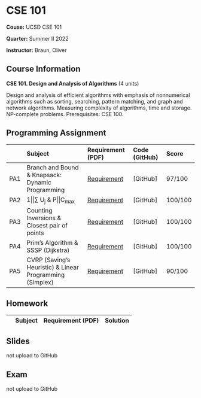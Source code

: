 # CSE 101

**Couse:** UCSD CSE 101

**Quarter:** Summer II 2022

**Instructor:** Braun, Oliver

## Course Information

**CSE 101. Design and Analysis of Algorithms** (4 units)

Design and analysis of efficient algorithms with emphasis of nonnumerical algorithms such as sorting, searching, pattern matching, and graph and network algorithms. Measuring complexity of algorithms, time and storage. NP-complete problems. Prerequisites: CSE 100.

## Programming Assignment
|       |Subject    |Requirement (PDF)    |Code (GitHub)   |Score  |
|:------|:----------|:------|:------|:-------|
|PA1 |Branch and Bound & Knapsack: Dynamic Programming |[Requirement](./PA1/PA1%20CSE101.pdf) |[GitHub] |97/100    |
|PA2 |1\|\|$\sum$ U<sub>j</sub> & P\|\|C<sub>max</sub> |[Requirement](./PA2/PA2%20CSE101.pdf) |[GitHub] |100/100    |
|PA3 |Counting Inversions & Closest pair of points |[Requirement](./PA3/PA3%20CSE101.pdf) |[GitHub] |100/100    |
|PA4 |Prim’s Algorithm & SSSP (Dijkstra) |[Requirement](./PA4/PA4%20CSE101.pdf) |[GitHub] |100/100    |
|PA5 |CVRP (Saving’s Heuristic) & Linear Programming (Simplex) |[Requirement](./PA5/PA5%20CSE101.pdf) |[GitHub] |90/100    |

## Homework

|       |Subject    |Requirement (PDF)    |Solution   |
|:------|:----------|:------|:------|


## Slides

not upload to GitHub

## Exam

not upload to GitHub